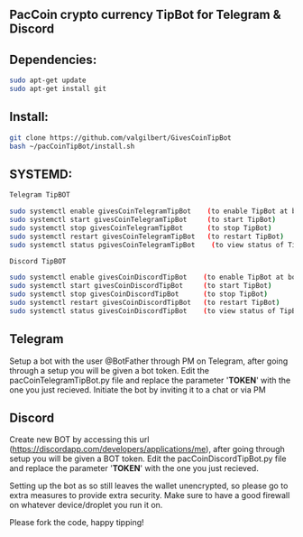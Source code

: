 ## PacCoin crypto currency TipBot for Telegram & Discord

## Dependencies:
```bash
sudo apt-get update
sudo apt-get install git
```

## Install:
```bash
git clone https://github.com/valgilbert/GivesCoinTipBot
bash ~/pacCoinTipBot/install.sh
```

## SYSTEMD:
```bash 
Telegram TipBOT

sudo systemctl enable givesCoinTelegramTipBot    (to enable TipBot at boot)
sudo systemctl start givesCoinTelegramTipBot     (to start TipBot)
sudo systemctl stop givesCoinTelegramTipBot      (to stop TipBot)
sudo systemctl restart givesCoinTelegramTipBot   (to restart TipBot)
sudo systemctl status pgivesCoinTelegramTipBot    (to view status of TipBot process)

Discord TipBOT

sudo systemctl enable givesCoinDiscordTipBot    (to enable TipBot at boot)
sudo systemctl start givesCoinDiscordTipBot     (to start TipBot)
sudo systemctl stop givesCoinDiscordTipBot      (to stop TipBot)
sudo systemctl restart givesCoinDiscordTipBot   (to restart TipBot)
sudo systemctl status givesCoinDiscordTipBot    (to view status of TipBot process)
```

## Telegram
  Setup a bot with the user @BotFather through PM on Telegram, after going through a setup you will be given a bot token. Edit the pacCoinTelegramTipBot.py file and replace the parameter '____TOKEN____' with the one you just recieved.
  Initiate the bot by inviting it to a chat or via PM
  
## Discord
  Create new BOT by accessing this url (https://discordapp.com/developers/applications/me), after going through setup you will be given a BOT token. Edit the pacCoinDiscordTipBot.py file and replace the parameter '____TOKEN____' with the one you just recieved.

  
  Setting up the bot as so still leaves the wallet unencrypted, so please go to extra measures to provide extra security. Make sure to have a good firewall on whatever device/droplet you run it on.

Please fork the code, happy tipping!
